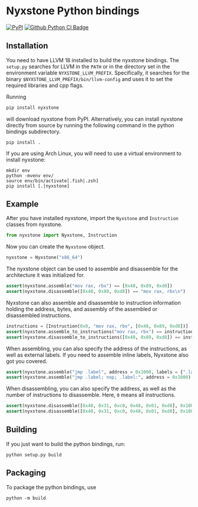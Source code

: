 # Nyxstone Python bindings

[![PyPI](https://img.shields.io/pypi/v/nyxstone.svg)](https://pypi.org/project/nyxstone)
[![Github Python CI Badge](https://github.com/emproof-com/nyxstone/actions/workflows/python.yml/badge.svg)](https://github.com/emproof-com/nyxstone/actions/workflows/python.yml)

## Installation

You need to have LLVM 18 installed to build the nyxstone bindings. The `setup.py` searches for LLVM in the `PATH` or in the directory set in the environment variable `NYXSTONE_LLVM_PREFIX`. Specifically, it searches for the binary `$NYXSTONE_LLVM_PREFIX/bin/llvm-config` and uses it to set the required libraries and cpp flags.

Running

```sh
pip install nyxstone
```

will download nyxstone from PyPI. Alternatively, you can install nyxstone directly from source by running the following command in the python bindings subdirectory.

```
pip install .
```

If you are using Arch Linux, you will need to use a virtual environment to install nyxstone:

```
mkdir env
python -mvenv env/
source env/bin/activate[.fish|.zsh]
pip install [.|nyxstone]
```

## Example

After you have installed nyxstone, import the `Nyxstone` and `Instruction` classes from nyxstone.

```python
from nyxstone import Nyxstone, Instruction
```

Now you can create the `Nyxstone` object.

```python
nyxstone = Nyxstone("x86_64")
```

The nyxstone object can be used to assemble and disassemble for the architecture it was initialized for.

```python
assert(nyxstone.assemble("mov rax, rbx") == [0x48, 0x89, 0xd8])
assert(nyxstone.disassemble([0x48, 0x89, 0xd8]) == "mov rax, rbx\n")
```

Nyxstone can also assemble and disassemble to instruction information holding the address, bytes, and assembly of the assembled or disassembled instructions.

```python
instructions = [Instruction(0x0, "mov rax, rbx", [0x48, 0x89, 0xd8])]
assert(nyxstone.assemble_to_instructions("mov rax, rbx") == instructions)
assert(nyxstone.disassemble_to_instructions([0x48, 0x89, 0xd8]) == instructions)
```

When assembling, you can also specify the address of the instructions, as well as external labels. If you need to assemble inline labels, Nyxstone also got you covered.

```python
assert(nyxstone.assemble("jmp .label", address = 0x1000, labels = {".label": 0x1200}) == [0xe9, 0xfb, 0x01, 0x00, 0x00])
assert(nyxstone.assemble("jmp .label; nop; .label:", address = 0x1000) == [0xeb, 0x01, 0x90])
```

When disassembling, you can also specify the address, as well as the number of instructions to disassemble. Here, `0` means all instructions.

```python
assert(nyxstone.disassemble([0x48, 0x31, 0xc0, 0x48, 0x01, 0xd8], 0x1000, 0) == "xor rax, rax\nadd rax, rbx\n")
assert(nyxstone.disassemble([0x48, 0x31, 0xc0, 0x48, 0x01, 0xd8], 0x1000, 1) == "xor rax, rax\n")
```

## Building

If you just want to build the python bindings, run:
```
python setup.py build
```

## Packaging

To package the python bindings, use
```
python -m build
```
